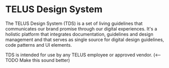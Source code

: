 # TELUS Design System

The TELUS Design System (TDS) is a set of living guidelines that communicates our brand promise through our digital experiences.
It's a holistic platform that integrates documentation, guidelines and design management and that serves as single source for
digital design guidelines, code patterns and UI elements.

TDS is intended for use by any TELUS employee or approved vendor. (<-- TODO Make this sound better)
